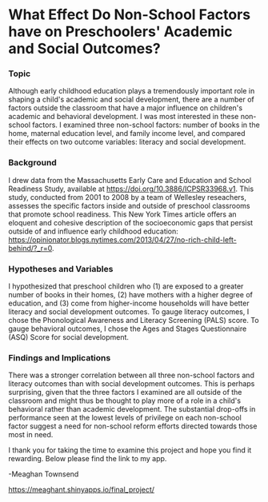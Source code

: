 # What Effect Do Non-School Factors have on Preschoolers' Academic and Social Outcomes?

### Topic

Although early childhood education plays a tremendously important role in shaping a child's academic and social development, there are a number of factors outside the classroom that have a major influence on children's academic and behavioral development. I was most interested in these non-school factors. I examined three non-school factors: number of books in the home, maternal education level, and family income level, and compared their effects on two outcome variables: literacy and social development. 

### Background

I drew data from the Massachusetts Early Care and Education and School Readiness Study, available at https://doi.org/10.3886/ICPSR33968.v1. This study, conducted from 2001 to 2008 by a team of Wellesley reseachers, assesses the specific factors inside and outside of preschool classrooms that promote school readiness. This New York Times article offers an eloquent and cohesive description of the socioeconomic gaps that persist outside of and influence early childhood education: https://opinionator.blogs.nytimes.com/2013/04/27/no-rich-child-left-behind/?_r=0.

### Hypotheses and Variables

I hypothesized that preschool children who (1) are exposed to a greater number of books in their homes, (2) have mothers with a higher degree of education, and (3) come from higher-income households will have better literacy and social development outcomes. To gauge literacy outcomes, I chose the Phonological Awareness and Literacy Screening (PALS) score. To gauge behavioral outcomes, I chose the Ages and Stages Questionnaire (ASQ) Score for social development. 

### Findings and Implications

There was a stronger correlation between all three non-school factors and literacy outcomes than with social development outcomes. This is perhaps surprising, given that the three factors I examined are all outside of the classroom and might thus be thought to play more of a role in a child's behavioral rather than academic development. The substantial drop-offs in performance seen at the lowest levels of privilege on each non-school factor suggest a need for non-school reform efforts directed towards those most in need. 

I thank you for taking the time to examine this project and hope you find it rewarding. Below please find the link to my app.

-Meaghan Townsend

https://meaghant.shinyapps.io/final_project/

